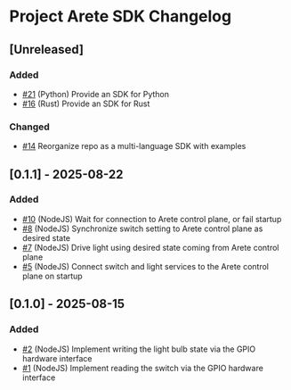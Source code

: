 # Project Arete SDK Changelog

## [Unreleased]
### Added
- [#21](https://github.com/project-arete/sdk/issues/21) (Python) Provide an SDK for Python
- [#16](https://github.com/project-arete/sdk/issues/16) (Rust) Provide an SDK for Rust

### Changed
- [#14](https://github.com/project-arete/sdk/issues/14) Reorganize repo as a multi-language SDK with examples

## [0.1.1] - 2025-08-22
### Added
- [#10](https://github.com/project-arete/sdk/issues/10) (NodeJS) Wait for connection to Arete control plane, or fail startup
- [#8](https://github.com/project-arete/sdk/issues/8) (NodeJS) Synchronize switch setting to Arete control plane as desired state
- [#7](https://github.com/project-arete/sdk/issues/7) (NodeJS) Drive light using desired state coming from Arete control plane
- [#5](https://github.com/project-arete/sdk/issues/5) (NodeJS) Connect switch and light services to the Arete control plane on startup

## [0.1.0] - 2025-08-15
### Added
- [#2](https://github.com/project-arete/sdk/issues/2) (NodeJS) Implement writing the light bulb state via the GPIO hardware interface
- [#1](https://github.com/project-arete/sdk/issues/1) (NodeJS) Implement reading the switch via the GPIO hardware interface
